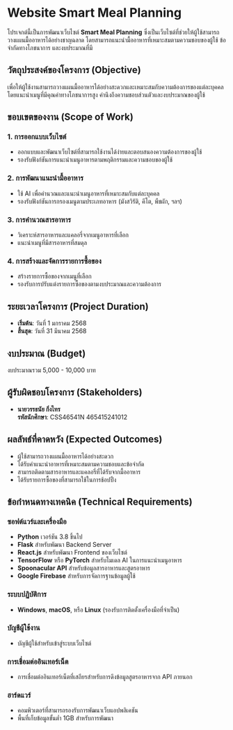 # Website Smart Meal Planning

โปรเจกต์นี้เป็นการพัฒนาเว็บไซต์ **Smart Meal Planning** ซึ่งเป็นเว็บไซต์ที่ช่วยให้ผู้ใช้สามารถวางแผนมื้ออาหารได้อย่างชาญฉลาด โดยสามารถแนะนำมื้ออาหารที่เหมาะสมตามความชอบของผู้ใช้ ข้อจำกัดทางโภชนาการ และงบประมาณที่มี

## วัตถุประสงค์ของโครงการ (Objective)

เพื่อให้ผู้ใช้งานสามารถวางแผนมื้ออาหารได้อย่างสะดวกและเหมาะสมกับความต้องการของแต่ละบุคคล โดยแนะนำเมนูที่มีคุณค่าทางโภชนาการสูง คำนึงถึงความชอบส่วนตัวและงบประมาณของผู้ใช้

## ขอบเขตของงาน (Scope of Work)

### 1. การออกแบบเว็บไซต์
- ออกแบบและพัฒนาเว็บไซต์ที่สามารถใช้งานได้ง่ายและตอบสนองความต้องการของผู้ใช้
- รองรับฟังก์ชันการแนะนำเมนูอาหารตามพฤติกรรมและความชอบของผู้ใช้

### 2. การพัฒนาแนะนำมื้ออาหาร
- ใช้ AI เพื่อคำนวณและแนะนำเมนูอาหารที่เหมาะสมกับแต่ละบุคคล
- รองรับฟังก์ชันการกรองเมนูตามประเภทอาหาร (มังสวิรัติ, คีโต, พืชผัก, ฯลฯ)

### 3. การคำนวณสารอาหาร
- วิเคราะห์สารอาหารและแคลอรี่จากเมนูอาหารที่เลือก
- แนะนำเมนูที่มีสารอาหารที่สมดุล

### 4. การสร้างและจัดการรายการซื้อของ
- สร้างรายการซื้อของจากเมนูที่เลือก
- รองรับการปรับแต่งรายการซื้อของตามงบประมาณและความต้องการ

## ระยะเวลาโครงการ (Project Duration)

- **เริ่มต้น**: วันที่ 1 มกราคม 2568
- **สิ้นสุด**: วันที่ 31 มีนาคม 2568

## งบประมาณ (Budget)

งบประมาณรวม 5,000 - 10,000 บาท

## ผู้รับผิดชอบโครงการ (Stakeholders)

- **นายวรรธนัย กิ่งไทร**  
  **รหัสนักศึกษา**: CSS46541N 465415241012

## ผลลัพธ์ที่คาดหวัง (Expected Outcomes)

- ผู้ใช้สามารถวางแผนมื้ออาหารได้อย่างสะดวก
- ได้รับคำแนะนำอาหารที่เหมาะสมตามความชอบและข้อจำกัด
- สามารถติดตามสารอาหารและแคลอรี่ที่ได้รับจากมื้ออาหาร
- ได้รับรายการซื้อของที่สามารถใช้ในการช้อปปิ้ง

## ข้อกำหนดทางเทคนิค (Technical Requirements)

### ซอฟต์แวร์และเครื่องมือ
- **Python** เวอร์ชัน 3.8 ขึ้นไป
- **Flask** สำหรับพัฒนา Backend Server
- **React.js** สำหรับพัฒนา Frontend ของเว็บไซต์
- **TensorFlow** หรือ **PyTorch** สำหรับโมเดล AI ในการแนะนำเมนูอาหาร
- **Spoonacular API** สำหรับข้อมูลสารอาหารและสูตรอาหาร
- **Google Firebase** สำหรับการจัดการฐานข้อมูลผู้ใช้

### ระบบปฏิบัติการ
- **Windows**, **macOS**, หรือ **Linux** (รองรับการติดตั้งเครื่องมือที่จำเป็น)

### บัญชีผู้ใช้งาน
- บัญชีผู้ใช้สำหรับเข้าสู่ระบบเว็บไซต์

### การเชื่อมต่ออินเทอร์เน็ต
- การเชื่อมต่ออินเทอร์เน็ตที่เสถียรสำหรับการดึงข้อมูลสูตรอาหารจาก API ภายนอก

### ฮาร์ดแวร์
- คอมพิวเตอร์ที่สามารถรองรับการพัฒนาเว็บแอปพลิเคชัน
- พื้นที่เก็บข้อมูลขั้นต่ำ 1GB สำหรับการพัฒนา

